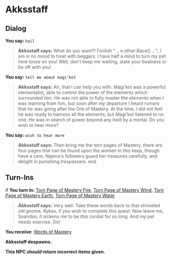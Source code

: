 # Akksstaff
## Dialog

**You say:** `hail`



>**Akksstaff says:** What do you want?! Foolish " .. e.other:Race() .. ", I am in no mood to treat with beggars. I have half a mind to turn my pet here loose on you! Well, don't keep me waiting, state your business or be off with you!

**You say:** `tell me about magi'kot`



>**Akksstaff says:** Ah, that I can help you with. Magi'kot was a powerful elementalist, able to control the power of the elements which surrounded him. He was not able to fully master the elements when I was learning from him, but soon after my departure I heard rumors that he was going after the Orb of Mastery. At the time, I did not feel he was ready to harness all the elements, but Magi'kot listened to no one. He was in search of power beyond any held by a mortal. Do you wish to hear more?

**You say:** `wish to hear more`



>**Akksstaff says:** Then bring me the torn pages of Mastery, there are four pages that can be found upon the women In this keep, though have a care, Najena's followers guard her treasures carefully, and delight in punishing trespassers.
end

## Turn-Ins





if **You turn in:** [Torn Page of Mastery Fire](/item/28027), [Torn Page of Mastery Wind](/item/28028), [Torn Page of Mastery Earth](/item/28029), [Torn Page of Mastery Water](/item/28030)


>**Akksstaff says:** Very well. Take these words back to that shriveled old gnome, Rykas, if you wish to complete this quest. Now leave me, Soandso, it sickens me to be this cordial for so long. And my pet needs exercise. Go!


 **You receive:**  [Words of Mastery](/item/28004) 


**Akksstaff despawns.**

**This NPC *should* return incorrect items given.**

